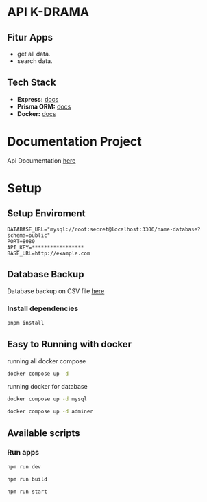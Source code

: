 # API K-DRAMA


## Fitur Apps

- get all data.
- search data.

## Tech Stack

- **Express:** [docs](https://expressjs.com/)
- **Prisma ORM:** [docs](https://www.prisma.io/)
- **Docker:** [docs](https://www.docker.com/)

# Documentation Project

Api Documentation [here](/docs/public_api.md)

# Setup

## Setup Enviroment
```
DATABASE_URL="mysql://root:secret@localhost:3306/name-database?schema=public"
PORT=8080
API_KEY=*****************
BASE_URL=http://example.com
```

## Database Backup

Database backup on CSV file [here](/database/)


### Install dependencies

```bash
pnpm install
```

## Easy to Running with docker

running all docker compose
```bash
docker compose up -d
```
running docker for database
```bash
docker compose up -d mysql
```
```bash
docker compose up -d adminer
```

## Available scripts

### Run apps

```bash
npm run dev
```
```bash
npm run build
```
```bash
npm run start
```